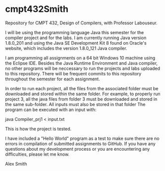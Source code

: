 # cmpt432Smith
Repository for CMPT 432, Design of Compilers, with Professor Labouseur.

I will be using the programming language Java this semester for the compiler project and for the labs.
I am currently running Java version 1.8.0_201 and using the Java SE Development Kit 8 found on Oracle's website, which includes the version 1.8.0_121 Java compiler.

I am programming all assignments on a 64 bit Windows 10 machine using the Eclipse IDE. Besides the Java Runtime Environment and Java compiler, no other programs will be neccessary to run the projects and labs uploaded to this repository.
There will be frequent commits to this repository throughout the semester for each assignment.

In order to run each project, all the files from the associated folder must be downloaded and stored within the same folder.
For example, to properly run project 3, all the java files from folder 3 must be downloaded and stored in the same sub-folder. All inputs must also be stored in that folder
The program can be executed with an input with:

java Compiler_prj1 < input.txt

This is how the project is tested.

I have included a "Hello World" program as a test to make sure there are no errors in compilation of submitted assignments to GitHub.
If you have any questions about my development process or you are encountering any difficulties, please let me know.

Alex Smith
